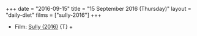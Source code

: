 +++
date = "2016-09-15"
title = "15 September 2016 (Thursday)"
layout = "daily-diet"
films = ["sully-2016"]
+++

<ul>
<li class="entry films">Film: <a href="/films/sully-2016">Sully (2016)</a> {T} +</li>
</ul>